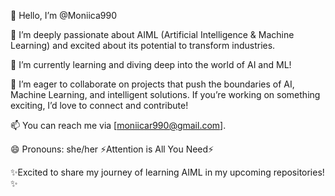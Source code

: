👋 Hello, I’m @Moniica990

👀 I’m deeply passionate about AIML (Artificial Intelligence & Machine Learning) and excited about its potential to transform industries.

🌱 I’m currently learning and diving deep into the world of AI and ML!

💞️ I’m eager to collaborate on projects that push the boundaries of AI, Machine Learning, and intelligent solutions. If you’re working on something exciting, I’d love to connect and contribute!

📫 You can reach me via [moniicar990@gmail.com].

😄 Pronouns: she/her
⚡Attention is All You Need⚡

✨Excited to share my journey of learning AIML in my upcoming repositories! ✨



<!---
Moniica990/Moniica990 is a ✨ special ✨ repository because its `README.md` (this file) appears on your GitHub profile.
You can click the Preview link to take a look at your changes.
--->
